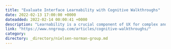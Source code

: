 ```yaml
---
title: "Evaluate Interface Learnability with Cognitive Walkthroughs"
date: 2022-02-13 17:00:00 +0000
dateadded: 2022-02-14 00:00:41 +0000
description: "Learnability is a crucial component of UX for complex and novel interfaces. Cognitive walkthroughs can identify design problems that derail new users."
link: "https://www.nngroup.com/articles/cognitive-walkthroughs/"
category:
directory: _directory/nielsen-norman-group.md
---
```


